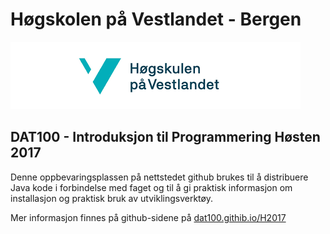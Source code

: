 # Høgskolen på Vestlandet - Bergen

![hvl](hvllogo.png) 

## DAT100 - Introduksjon til Programmering Høsten 2017

Denne oppbevaringsplassen på nettstedet github brukes til å distribuere Java kode i forbindelse med faget og til å gi praktisk informasjon om installasjon og praktisk bruk av utviklingsverktøy. 

Mer informasjon finnes på github-sidene på [dat100.githib.io/H2017](https://dat100hib.github.io/H2017) 
